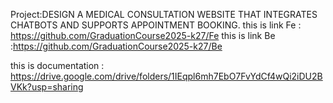 Project:DESIGN A MEDICAL CONSULTATION WEBSITE THAT INTEGRATES CHATBOTS AND SUPPORTS APPOINTMENT BOOKING. this is link Fe : https://github.com/GraduationCourse2025-k27/Fe this is link Be :https://github.com/GraduationCourse2025-k27/Be

this is documentation : https://drive.google.com/drive/folders/1IEqpl6mh7EbO7FvYdCf4wQi2iDU2BVKk?usp=sharing
